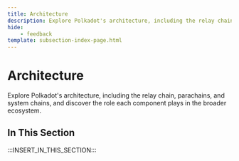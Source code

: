 ```yaml
---
title: Architecture
description: Explore Polkadot's architecture, including the relay chain, parachains, and system chains, and discover the role each component plays in the broader ecosystem.
hide: 
    - feedback
template: subsection-index-page.html
---
```


# Architecture

Explore Polkadot's architecture, including the relay chain, parachains, and system chains, and discover the role each component plays in the broader ecosystem.

## In This Section

:::INSERT_IN_THIS_SECTION:::